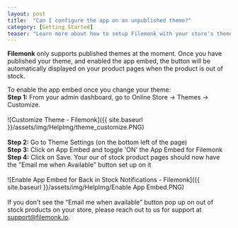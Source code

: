 ```yaml
---
layout: post
title:  "Can I configure the app on an unpublished theme?"
category: [Getting Started]
teaser: "Learn more about how to setup Filemonk with your store's theme"
---
```

**Filemonk** only supports published themes at the moment. Once you have published your theme, and enabled the app embed, the button will be automatically displayed on your product pages when the product is out of stock.

To enable the app embed once you change your theme:
<br/>
**Step 1:** From your admin dashboard, go to Online Store -> Themes -> Customize.
<br/>
<br/>
![Customize Theme - Filemonk]({{ site.baseurl }}/assets/img/HelpImg/theme_customize.PNG)
<br/>
<br/>
**Step 2:** Go to Theme Settings (on the bottom left of the page)
<br/>
**Step 3:** Click on App Embed and toggle 'ON' the App Embed for Filemonk
<br/>
**Step 4:** Click on Save. Your our of stock product pages should now have the "Email me when Available" button set up on it
<br/>
<br/>
![Enable App Embed for Back in Stock Notifications - Filemonk]({{ site.baseurl }}/assets/img/HelpImg/Enable App Embed.PNG)
<br/>
<br/>
If you don’t see the “Email me when available” button pop up on out of stock products on your store, please reach out to us for support at <a href="mailto:support@filemonk.io">support@filemonk.io</a>.

